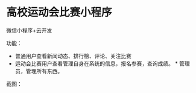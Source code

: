 # 高校运动会比赛小程序

微信小程序+云开发

功能：

- 普通用户查看新闻动态、排行榜、评论、关注比赛
- 运动会比赛用户查看管理自身在系统的信息，报名参赛，查询成绩。 \* 管理员，管理所有东西。

截图：

